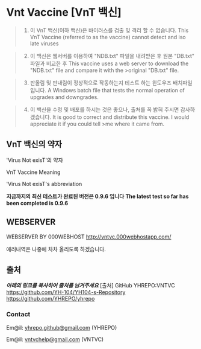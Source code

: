 # Vnt Vaccine [VnT 백신]
>1. 이 VnT 백신(이하 백신)은 바이러스를 검출 및 격리 할 수 없습니다.
>	 This VnT Vaccine (referred to as the vaccine) cannot detect and iso late viruses

>2. 이 백신은 웹서버를 이용하여 "NDB.txt" 파일을 내려받은 후 원본 "DB.txt" 파일과 비교한 후 
>	 This vaccine uses a web server to download the "NDB.txt" file and compare it with the >original "DB.txt" file.

>3. 판올림 및 판내림이 정상적으로 작동하는지 테스트 하는 윈도우즈 배치파일 입니다.
>	 A Windows batch file that tests the normal operation of upgrades and downgrades.

>4. 이 백신을 수정 및 배포를 하시는 것은 좋으나, 출처를 꼭 밝혀 주시면 감사하겠습니다.
>	 It is good to correct and distribute this vaccine. I would appreciate it if you could tell >me where it came from.


## VnT 백신의 약자
'Virus Not exisT'의 약자

VnT Vaccine Meaning

'Virus Not exisT's abbreviation

**지금까지의 최신 테스트가 완료된 버전은 0.9.6 입니다**
**The latest test so far has been completed is 0.9.6**
## WEBSERVER
WEBSERVER BY 000WEBHOST
	<http://vntvc.000webhostapp.com/>

에러내역은 나중에 차차 올리도록 하겠습니다.


## 출처
___아래의 링크를 복사하여 출처를 남겨주세요___
	[출처]
	GitHub YHREPO:VNTVC
	<https://github.com/YH-104/YH104-s-Repository>
	<https://github.com/YHREPO/yhrepo>
### Contact

Em@il: <yhrepo.github@gmail.com> (YHREPO)

Em@il: <vntvchelp@gmail.com> (VNTVC)
